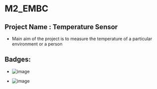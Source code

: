 # M2_EMBC

## Project Name : Temperature Sensor

* Main aim of the project is to measure the temperature of a particular environment or a person

## Badges:

* ![image](https://user-images.githubusercontent.com/101032635/164703967-65c6cac8-6d05-4fcd-986c-2b64e52eb161.png)

* ![image](https://user-images.githubusercontent.com/101032635/164704055-d514698b-9707-4701-b4d5-ef9f317c63c4.png)

